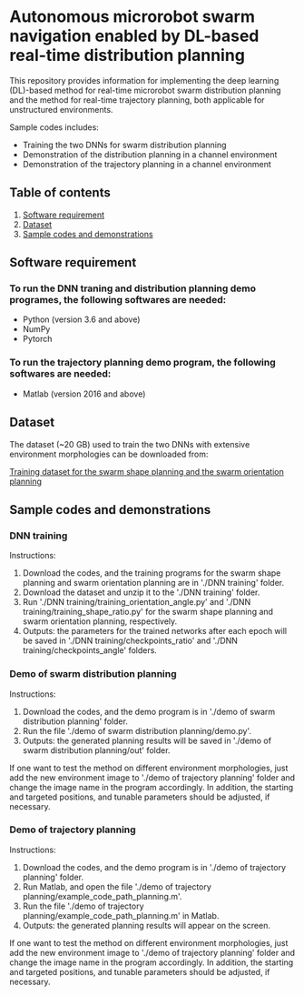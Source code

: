 # Autonomous microrobot swarm navigation enabled by DL-based real-time distribution planning
This repository provides information for implementing the deep learning (DL)-based method for real-time microrobot swarm distribution planning and the method for real-time trajectory planning, both applicable for unstructured environments.

Sample codes includes:
* Training the two DNNs for swarm distribution planning
* Demonstration of the distribution planning in a channel environment
* Demonstration of the trajectory planning in a channel environment

## Table of contents
1. [Software requirement](##Softwarerequirement)
2. [Dataset](##Dataset)
3. [Sample codes and demonstrations](##Samplecodesanddemonstrations)


## Software requirement

### To run the DNN traning and distribution planning demo programes, the following softwares are needed:
* Python (version 3.6 and above)  
* NumPy
* Pytorch

### To run the trajectory planning demo program, the following softwares are needed:
* Matlab (version 2016 and above)  

## Dataset
The dataset (~20 GB) used to train the two DNNs with extensive environment morphologies can be downloaded from:

[Training dataset for the swarm shape planning and the swarm orientation planning](https://mycuhk-my.sharepoint.com/:f:/g/personal/1155135830_link_cuhk_edu_hk/Er6k3hDr0hJIlXuB8HYu6L8Bs8NTN5_xK_-cJUo7VxhjCg?e=Qo8H8v)

## Sample codes and demonstrations

### DNN training
Instructions:
1. Download the codes, and the training programs for the swarm shape planning and swarm orientation planning are in './DNN training' folder.
2. Download the dataset and unzip it to the './DNN training' folder.
3. Run './DNN training/training_orientation_angle.py' and './DNN training/training_shape_ratio.py' for the swarm shape planning and swarm orientation planning, respectively.
4. Outputs: the parameters for the trained networks after each epoch will be saved in './DNN training/checkpoints_ratio' and './DNN training/checkpoints_angle' folders.

### Demo of swarm distribution planning
Instructions:
1. Download the codes, and the demo program is in './demo of swarm distribution planning' folder.
2. Run the file './demo of swarm distribution planning/demo.py'.
3. Outputs: the generated planning results will be saved in './demo of swarm distribution planning/out' folder.

If one want to test the method on different environment morphologies, just add the new environment image to './demo of trajectory planning' folder and change the image name in the program accordingly. In addition, the starting and targeted positions, and tunable parameters should be adjusted, if necessary.

### Demo of trajectory planning
Instructions:
1. Download the codes, and the demo program is in './demo of trajectory planning' folder.
2. Run Matlab, and open the file './demo of trajectory planning/example_code_path_planning.m'.
3. Run the file './demo of trajectory planning/example_code_path_planning.m' in Matlab.
4. Outputs: the generated planning results will appear on the screen.

If one want to test the method on different environment morphologies, just add the new environment image to './demo of trajectory planning' folder and change the image name in the program accordingly. In addition, the starting and targeted positions, and tunable parameters should be adjusted, if necessary.
